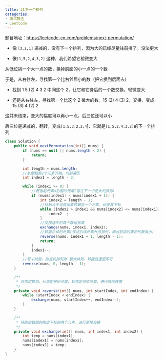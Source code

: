 ```yaml
---
title: 31下一个排列
categories: 
- 面试算法
- LeetCode
---
```


题目地址：https://leetcode-cn.com/problems/next-permutation/

* 像 `[3,2,1]` 递减的，没有下一个排列，因为大的已经尽量往前排了，没法更大

* 像`[1,5,2,4,3,2]` 这种，我们希望它稍微变大

从低位挑一个大一点的数，换掉前面的小一点的一个数

于是，从右往左，寻找第一个比右邻居小的数（把它换到后面去）

* 找到 1 5 (2) 4 3 2 中间这个 2，让它和它身后的一个数交换，轻微变大

* 还是从右往左，寻找第一个比这个 2 微大的数。15 (2) 4 (3) 2，交换，变成 15 (3) 4 (2) 2

这并未结束，变大的幅度可以再小一点，后三位还可以小

后三位是递减的，翻转，变成`[1,5,3,2,2,4`]，它就是`[1,5,2,4,3,2]`的下一个排列

```java
class Solution {
    public void nextPermutation(int[] nums) {
        if (nums == null || nums.length < 2) {
            return;
        }

        int length = nums.length;
        //从倒数第2个元素开始，向前遍历
        int index1 = length - 2;

        while (index1 >= 0) {
            //若当前元素<后面的元素(存在下一个更大的排列)
            if (nums[index1] < nums[index1 + 1]) {
                int index2 = length - 1;
                //找到大于当前元素的最后一个元素，记录其下标
                while (index2 > index1 && nums[index2] <= nums[index1]) {
                    index2--;
                }
                //交换选中的两个数组元素
                exchange(nums, index1, index2);
                //转置后续的元素(保证后续元素升序排列，即当前排列表示的数最小)
                reverse(nums, index1 + 1, length - 1);
                return;
            }
            index1--;
        }
        //若未找到，则当前排列为 最大排列，转置后返回即可
        reverse(nums, 0, length - 1);
    }

    /**
     * 将指定数组，从指定开始位置，到指定结束位置，进行原地转置
     */
    private void reverse(int[] nums, int startIndex, int endIndex) {
        while (startIndex < endIndex) {
            exchange(nums, startIndex++, endIndex--);
        }
    }

    /**
     * 将指定数组的指定下标的两个元素，进行原地交换
     */
    private void exchange(int[] nums, int index1, int index2) {
        int temp = nums[index1];
        nums[index1] = nums[index2];
        nums[index2] = temp;
    }
}
```



